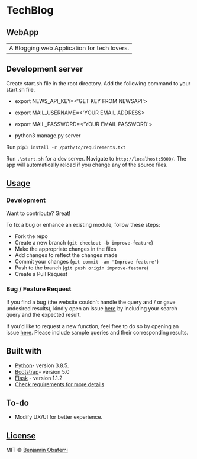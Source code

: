 # TechBlog

## WebApp

<table>
<tr>
<td>
  A Blogging web Application for tech lovers.
</td>
</tr>
</table>


## Development server

Create start.sh file in the root directory.
Add the following command to your start.sh file.
- export NEWS_API_KEY=<'GET KEY FROM NEWSAPI'>
- export MAIL_USERNAME=<'YOUR EMAIL ADDRESS>
- export MAIL_PASSWORD=<'YOUR EMAIL PASSWORD'>

- python3 manage.py server

Run `pip3 install -r /path/to/requirements.txt`

Run `.\start.sh` for a dev server. Navigate to `http://localhost:5000/`. The app will automatically reload if you change any of the source files.

## [Usage](https://technoblogger.herokuapp.com/)

### Development

Want to contribute? Great!

To fix a bug or enhance an existing module, follow these steps:

- Fork the repo
- Create a new branch (`git checkout -b improve-feature`)
- Make the appropriate changes in the files
- Add changes to reflect the changes made
- Commit your changes (`git commit -am 'Improve feature'`)
- Push to the branch (`git push origin improve-feature`)
- Create a Pull Request

### Bug / Feature Request

If you find a bug (the website couldn't handle the query and / or gave undesired results), kindly open an issue [here](https://github.com/benjaminbills/blog/issues/new) by including your search query and the expected result.

If you'd like to request a new function, feel free to do so by opening an issue [here](https://github.com/benjaminbills/blog/issues/new). Please include sample queries and their corresponding results.

## Built with

- [Python](https://www.python.org/)- version 3.8.5.
- [Bootstrap](https://getbootstrap.com/)- version 5.0
- [Flask](https://flask.palletsprojects.com/en/1.1.x/) - version 1.1.2
- [Check requirements for more details](https://github.com/benjaminbills/blog/blob/master/requirements.txt)

## To-do

- Modify UX/UI for better experience.

## [License](https://github.com/benjaminbills/blog/blob/master/License)

MIT © [Benjamin Obafemi ](https://github.com/benjaminbills)
